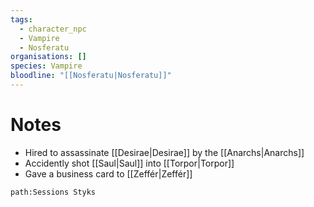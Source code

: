 ```yaml
---
tags:
  - character_npc
  - Vampire
  - Nosferatu
organisations: []
species: Vampire
bloodline: "[[Nosferatu|Nosferatu]]"
---
```


# Notes
- Hired to assassinate [[Desirae|Desirae]] by the [[Anarchs|Anarchs]]
- Accidently shot [[Saul|Saul]] into [[Torpor|Torpor]]
- Gave a business card to [[Zeffér|Zeffér]]

```query
path:Sessions Styks
```
